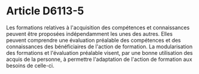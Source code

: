 # Article D6113-5

 

<div align="left">
  Les formations relatives à l'acquisition des compétences et connaissances peuvent être proposées indépendamment les unes des autres. Elles peuvent comprendre une évaluation préalable des compétences et des connaissances des bénéficiaires de l'action de formation. La modularisation des formations et l'évaluation préalable visent, par une bonne utilisation des acquis de la personne, à permettre l'adaptation de l'action de formation aux besoins de celle-ci. <br />